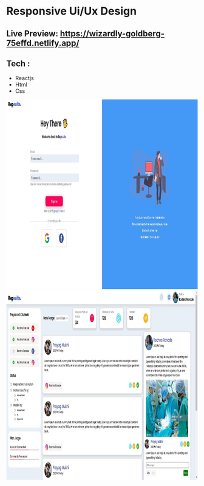 # Responsive Ui/Ux Design
## Live Preview: https://wizardly-goldberg-75effd.netlify.app/
## Tech :
  - Reactjs
  - Html
  - Css
<img src='/public/assets/sample2.png' width='100%' height='500' alt=''>
<img src='/public/assets/sample1.png' width='100%' height='500' alt=''>

